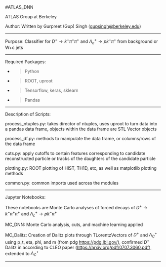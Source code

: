 #ATLAS_DNN

ATLAS Group at Berkeley

Author: Written by Gurpreet (Gup) Singh (gupsingh@berkeley.edu)

--------------------------------------------------------------------------------
Purpose: Classifier for $D^{+}\rightarrow k^{-} \pi^{+} \pi^{+}$ and $\Lambda_c^{+}\rightarrow p k^{-} \pi^{+}$ from background or W+c jets

--------------------------------------------------------------------------------
Required Packages:

- > Python
- > ROOT, uproot
- > Tensorflow, keras, sklearn
- > Pandas
--------------------------------------------------------------------------------
Description of Scripts:

process_ntuples.py: takes director of ntuples, uses uproot to turn data into a pandas data frame, objects within the data frame are STL Vector objects

process_df.py: methods to manipulate the data frame, or columns/rows of the data frame

cuts.py: apply cutoffs to certain features corresponding to candidate reconstructed particle or tracks of the daughters of the candidate particle

plotting.py: ROOT plotting of HIST, TH1D, etc, as well as matplotlib plotting methods

common.py: common imports used across the modules

--------------------------------------------------------------------------------
Jupyter Notebooks:

These notebooks are Monte Carlo analyses of forced decays of $D^{+}\rightarrow k^{-} \pi^{+} \pi^{+}$ and $\Lambda_c^{+}\rightarrow p k^{-} \pi^{+}$

MC_DNN: Monte Carlo analysis, cuts, and machine learning applied 

MC_Dalitz: Creation of Dalitz plots through TLorentzVectors of $D^{+}$ and $\Lambda_C^{+}$ using p_t, eta, phi, and m (from pdg https://pdg.lbl.gov/), confirmed $D^{+}$ Dalitz in according to CLEO paper (https://arxiv.org/pdf/0707.3060.pdf), extended to $\Lambda_C^{+}$

--------------------------------------------------------------------------------
